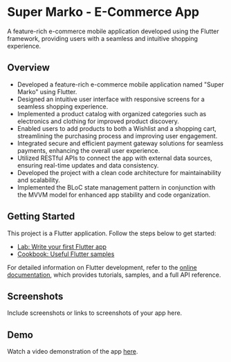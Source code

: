 # Super Marko - E-Commerce App 

A feature-rich e-commerce mobile application developed using the Flutter framework, providing users with a seamless and intuitive shopping experience.

## Overview

- Developed a feature-rich e-commerce mobile application named "Super Marko" using Flutter.
- Designed an intuitive user interface with responsive screens for a seamless shopping experience.
- Implemented a product catalog with organized categories such as electronics and clothing for improved product discovery.
- Enabled users to add products to both a Wishlist and a shopping cart, streamlining the purchasing process and improving user engagement.
- Integrated secure and efficient payment gateway solutions for seamless payments, enhancing the overall user experience.
- Utilized RESTful APIs to connect the app with external data sources, ensuring real-time updates and data consistency.
- Developed the project with a clean code architecture for maintainability and scalability.
- Implemented the BLoC state management pattern in conjunction with the MVVM model for enhanced app stability and code organization.

## Getting Started

This project is a Flutter application. Follow the steps below to get started:

- [Lab: Write your first Flutter app](https://docs.flutter.dev/get-started/codelab)
- [Cookbook: Useful Flutter samples](https://docs.flutter.dev/cookbook)

For detailed information on Flutter development, refer to the [online documentation](https://docs.flutter.dev/), which provides tutorials, samples, and a full API reference.

## Screenshots

Include screenshots or links to screenshots of your app here.

## Demo

Watch a video demonstration of the app [here](link_to_video_demo).
